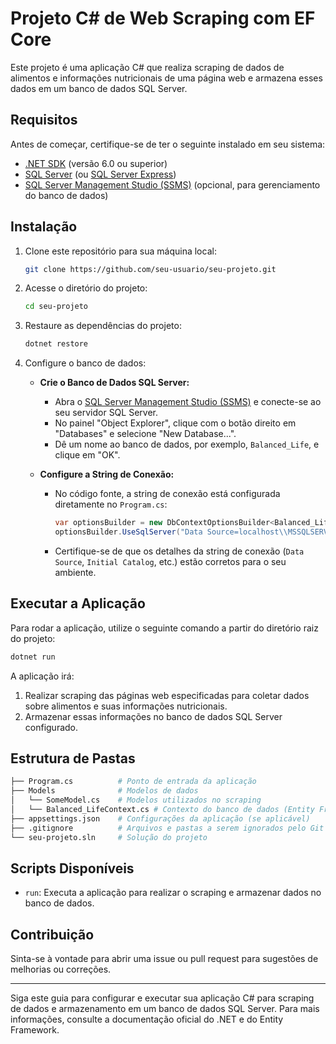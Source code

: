 # Projeto C# de Web Scraping com EF Core

Este projeto é uma aplicação C# que realiza scraping de dados de alimentos e informações nutricionais de uma página web e armazena esses dados em um banco de dados SQL Server.

## Requisitos

Antes de começar, certifique-se de ter o seguinte instalado em seu sistema:

- [.NET SDK](https://dotnet.microsoft.com/download) (versão 6.0 ou superior)
- [SQL Server](https://www.microsoft.com/en-us/sql-server/sql-server-downloads) (ou [SQL Server Express](https://www.microsoft.com/en-us/sql-server/sql-server-editions))
- [SQL Server Management Studio (SSMS)](https://docs.microsoft.com/en-us/sql/ssms/download-sql-server-management-studio-ssms) (opcional, para gerenciamento do banco de dados)

## Instalação

1. Clone este repositório para sua máquina local:

   ```bash
   git clone https://github.com/seu-usuario/seu-projeto.git
   ```

2. Acesse o diretório do projeto:

   ```bash
   cd seu-projeto
   ```

3. Restaure as dependências do projeto:

   ```bash
   dotnet restore
   ```

4. Configure o banco de dados:

   - **Crie o Banco de Dados SQL Server:**

     - Abra o [SQL Server Management Studio (SSMS)](https://docs.microsoft.com/en-us/sql/ssms/download-sql-server-management-studio-ssms) e conecte-se ao seu servidor SQL Server.
     - No painel "Object Explorer", clique com o botão direito em "Databases" e selecione "New Database...".
     - Dê um nome ao banco de dados, por exemplo, `Balanced_Life`, e clique em "OK".

   - **Configure a String de Conexão:**

     - No código fonte, a string de conexão está configurada diretamente no `Program.cs`:

       ```csharp
       var optionsBuilder = new DbContextOptionsBuilder<Balanced_LifeContext>();
       optionsBuilder.UseSqlServer("Data Source=localhost\\MSSQLSERVER02;Initial Catalog=Balanced_Life;Integrated Security=True;Encrypt=True;TrustServerCertificate=YES");
       ```

     - Certifique-se de que os detalhes da string de conexão (`Data Source`, `Initial Catalog`, etc.) estão corretos para o seu ambiente.


## Executar a Aplicação

Para rodar a aplicação, utilize o seguinte comando a partir do diretório raiz do projeto:

```bash
dotnet run
```

A aplicação irá:

1. Realizar scraping das páginas web especificadas para coletar dados sobre alimentos e suas informações nutricionais.
2. Armazenar essas informações no banco de dados SQL Server configurado.

## Estrutura de Pastas

```bash
├── Program.cs          # Ponto de entrada da aplicação
├── Models              # Modelos de dados
│   └── SomeModel.cs    # Modelos utilizados no scraping
│   └── Balanced_LifeContext.cs # Contexto do banco de dados (Entity Framework)
├── appsettings.json    # Configurações da aplicação (se aplicável)
├── .gitignore          # Arquivos e pastas a serem ignorados pelo Git
└── seu-projeto.sln     # Solução do projeto
```

## Scripts Disponíveis

- `run`: Executa a aplicação para realizar o scraping e armazenar dados no banco de dados.

## Contribuição

Sinta-se à vontade para abrir uma issue ou pull request para sugestões de melhorias ou correções.

---

Siga este guia para configurar e executar sua aplicação C# para scraping de dados e armazenamento em um banco de dados SQL Server. Para mais informações, consulte a documentação oficial do .NET e do Entity Framework.
